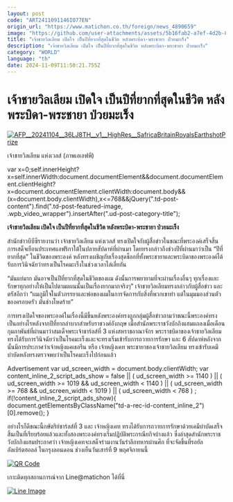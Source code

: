 ```yaml
---
layout: post
code: "ART2411091146IO77EN"
origin_url: "https://www.matichon.co.th/foreign/news_4890659"
image: "https://github.com/user-attachments/assets/5b16fab2-a7ef-4d2b-8eca-88633c95bbee"
title: "เจ้าชายวิลเลียม เปิดใจ เป็นปีที่ยากที่สุดในชีวิต หลังพระบิดา-พระชายา ป่วยมะเร็ง"
description: "เจ้าชายวิลเลียม เปิดใจ เป็นปีที่ยากที่สุดในชีวิต หลังพระบิดา-พระชายา ป่วยมะเร็ง"
category: "WORLD"
language: "th"
date: 2024-11-09T11:50:21.755Z
---
```


# เจ้าชายวิลเลียม เปิดใจ เป็นปีที่ยากที่สุดในชีวิต หลังพระบิดา-พระชายา ป่วยมะเร็ง

[![](https://www.matichon.co.th/wp-content/uploads/2024/11/AFP__20241104__36LJ8TH__v1__HighRes__SafricaBritainRoyalsEarthshotPrize.jpg "AFP__20241104__36LJ8TH__v1__HighRes__SafricaBritainRoyalsEarthshotPrize")](https://www.matichon.co.th/wp-content/uploads/2024/11/AFP__20241104__36LJ8TH__v1__HighRes__SafricaBritainRoyalsEarthshotPrize.jpg)

เจ้าชายวิลเลียม แห่งเวลส์ (ภาพเอเอฟพี)

var x=0;self.innerHeight?x=self.innerWidth:document.documentElement&&document.documentElement.clientHeight?x=document.documentElement.clientWidth:document.body&&(x=document.body.clientWidth),x<=768&&jQuery(".td-post-content").find(".td-post-featured-image, .wpb\_video\_wrapper").insertAfter(".ud-post-category-title");

**เจ้าชายวิลเลียม เปิดใจ เป็นปีที่ยากที่สุดในชีวิต หลังพระบิดา-พระชายา ป่วยมะเร็ง**

สำนักข่าวบีบีซีรายงานว่า เจ้าชายวิลเลียม แห่งเวลส์ ทรงเปิดใจกับผู้สื่อข่าวในขณะที่พระองค์เสร็จสิ้นการเสด็จเยือนประเทศแอฟริกาใต้ในปลายสัปดาห์ที่ผ่านมา โดยทรงกล่าวถึงช่วงปีที่ผ่านมาว่าเป็น “ปีที่ยากที่สุด” ในชีวิตของพระองค์ หลังทรงเผชิญกับเรื่องสุดช็อกที่ทั้งพระชายาและพระบิดาของพระองค์ได้รับการวินิจฉัยว่าทรงเป็นโรคมะเร็งในช่วงเวลาไล่เลี่ยกัน

“มันแย่มาก มันอาจเป็นปีที่ยากที่สุดในชีวิตของผม ดังนั้นการพยายามที่จะผ่านเรื่องอื่นๆ ทุกเรื่องและรักษาทุกอย่างให้เป็นไปตามแผนนั้นเป็นเรื่องยากมากจริงๆ” เจ้าชายวิลเลียมทรงกล่าวกับผู้สื่อข่าว และตรัสอีกว่า “ผมภูมิใจในตัวภรรยาและพ่อของผมในการจัดการกับสิ่งที่พวกเขาทำ แต่ในมุมมองส่วนตัวของครอบครัว มันช่างโหดร้าย”

การทรงเปิดใจของพระองค์ในเรื่องนี้มีขึ้นหลังพระองค์ทรงถูกกลุ่มผู้สื่อข่าวถามว่าขณะนี้พระองค์ทรงเป็นอย่างไรหลังจากปีที่ยากลำบากสำหรับราชวงศ์อังกฤษ เมื่อสำนักพระราชวังบักกิงแฮมแถลงเมื่อเดือนกุมภาพันธ์ที่ผ่านมาว่าสมเด็จพระเจ้าชาร์ลส์ที่ 3 แห่งสหราชอาณาจักร พระราชบิดาของเจ้าชายวิลเลียม ทรงได้รับการวินิจฉัยว่าเป็นโรคมะเร็งและจะทรงเริ่มเข้ารับการถวายการรักษา และ 6 สัปดาห์หลังจากนั้นมีการประกาศว่าเจ้าหญิงแคเธอรีน หรือ เจ้าหญิงเคท พระชายาของเจ้าชายวิลเลียม ทรงเข้ารับเคมีบำบัดหลังทรงตรวจพบว่าเป็นโรคมะเร็งไปก่อนแล้ว

Advertisement var ud\_screen\_width = document.body.clientWidth; var content\_inline\_2\_script\_ads\_show = false || ( ud\_screen\_width >= 1140 ) || ( ud\_screen\_width >= 1019 && ud\_screen\_width < 1140 ) || ( ud\_screen\_width >= 768 && ud\_screen\_width < 1019 ) || ( ud\_screen\_width < 768 ) ; if(!content\_inline\_2\_script\_ads\_show){ document.getElementsByClassName("td-a-rec-id-content\_inline\_2")\[0\].remove(); }

อย่างไรก็ดีขณะนี้กษัตริย์ชาร์ลส์ที่ 3 และ เจ้าหญิงเคท ทรงได้รับการถวายการรักษาด้วยเคมีบำบัดเสร็จสิ้นเป็นที่เรียบร้อยแล้วและทั้งสองพระองค์ทรงเริ่มปฏิบัติพระกรณียกิจบ้างแล้ว ซึ่งล่าสุดสำนักพระราชวังบักกิงแฮมประกาศว่า เจ้าหญิงเคทจะเสด็จร่วมงานวันรำลึกทหารผ่านศึก ที่จะจัดขึ้นที่รอยัล อัลเบิร์ตฮอลล์ ในกรุงลอนดอน ช่วงเย็นวันเสาร์ที่ 9 พฤศจิกายนนี้

[![QR Code](https://www.matichon.co.th/wp-content/uploads/2023/07/wob1371z.jpg)](https://lin.ee/ht0nDxX)

เกาะติดทุกสถานการณ์จาก Line@matichon ได้ที่นี่

[![Line Image](https://www.matichon.co.th/wp-content/uploads/2023/07/th.png)](https://lin.ee/ht0nDxX)